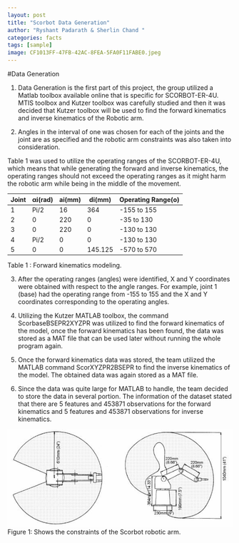 ```yaml
---
layout: post
title: "Scorbot Data Generation"
author: "Ryshant Padarath & Sherlin Chand "
categories: facts
tags: [sample]
image: CF1013FF-47FB-42AC-8FEA-5FA0F11FABE0.jpeg
---
```


#Data Generation 

1)	Data Generation is the first part of this project, the group utilized a Matlab toolbox available online that is specific for SCORBOT-ER-4U. MTIS toolbox and Kutzer toolbox was carefully studied and then it was decided that Kutzer toolbox will be used to find the forward kinematics and inverse kinematics of the Robotic arm. 

2)	Angles in the interval of one was chosen for each of the joints and the joint are as specified and the robotic arm constraints was also taken into consideration.

Table 1 was used to utilize the operating ranges of the SCORBOT-ER-4U, which means that while generating the forward and inverse kinematics, the operating ranges should not exceed the operating ranges as it might harm the robotic arm while being in the middle of the movement.

| Joint 	| αi(rad) 	| ai(mm) 	| di(mm)  	| Operating Range(o) 	|
|-------	|---------	|--------	|---------	|--------------------	|
| 1     	| Pi/2    	| 16     	| 364     	| -155 to 155        	|
| 2     	| 0       	| 220    	| 0       	| -35 to 130         	|
| 3     	| 0       	| 220    	| 0       	| -130 to 130        	|
| 4     	| Pi/2    	| 0      	| 0       	| -130 to 130        	|
| 5     	| 0       	| 0      	| 145.125 	| -570 to 570        	|

Table 1 : Forward kinematics modeling.

3)	After the operating ranges (angles) were identified, X and Y coordinates were obtained with respect to the angle ranges. For example, joint 1 (base) had the operating range from -155 to 155 and the X and Y coordinates corresponding to the operating angles.

4)	Utilizing the Kutzer MATLAB toolbox, the command ScorbaseBSEPR2XYZPR was utilized to find the forward kinematics of the model, once the forward kinematics has been found, the data was stored as a MAT file that can be used later without running the whole program again.

5)	Once the forward kinematics data was stored, the team utilized the MATLAB command ScorXYZPR2BSEPR to find the inverse kinematics of the model. The obtained data was again stored as a MAT file. 

6)	Since the data was quite large for MATLAB to handle, the team decided to store the data in several portion. The information of the dataset stated that there are 5 features and 453871 observations for the forward kinematics and 5 features and 453871 observations for inverse kinematics. 

![This is an image](https://github.com/scorbotneural/scorbotneural.github.io/blob/gh-pages/assets/img/109DD180-034F-4DB1-857A-743B850836FD.jpeg)
Figure 1: Shows the constraints of the Scorbot robotic arm.

